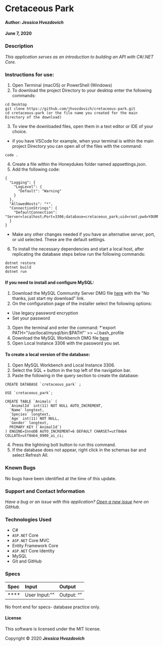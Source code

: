 # **Cretaceous Park**

#### Author: **_Jessica Hvozdovich_**
#### June 7, 2020

### Description

_This application serves as an introduction to building an API with C#/.NET Core._

### Instructions for use:

1. Open Terminal (macOS) or PowerShell (Windows)
2. To download the project Directory to your desktop enter the following commands:
```
cd Desktop
git clone https://github.com/jhvozdovich/cretaceous-park.git
cd cretaceous-park (or the file name you created for the main Directory of the download)
```
3. To view the downloaded files, open them in a text editor or IDE of your choice.
* if you have VSCode for example, when your terminal is within the main project Directory you can open all of the files with the command:
```
code .
```
4. Create a file within the Honeydukes folder named appsettings.json.
5. Add the following code:
```
{
  "Logging": {
    "LogLevel": {
      "Default": "Warning"
    }
  },
  "AllowedHosts": "*",
  "ConnectionStrings": {
    "DefaultConnection": "Server=localhost;Port=3306;database=cretaceous_park;uid=root;pwd=YOURMYSQLPASSWORDHERE;"
  }
}
```
* Make any other changes needed if you have an alternative server, port, or uid selected. These are the default settings.

6. To install the necessary dependencies and start a local host, after replicating the database steps below run the following commands:
```
dotnet restore
dotnet build
dotnet run
```

#### If you need to install and configure MySQL:
1. Download the MySQL Community Server DMG file [here](https://dev.mysql.com/downloads/file/?id=484914) with the "No thanks, just start my download" link.
2. On the configuration page of the installer select the following options:
* Use legacy password encryption
* Set your password
3. Open the terminal and enter the command:
*'export PATH="/usr/local/mysql/bin:$PATH"' >> ~/.bash_profile
4. Download the MySQL Workbench DMG file [here](https://dev.mysql.com/downloads/file/?id=484391)
5. Open Local Instance 3306 with the password you set.

#### To create a local version of the database:
1. Open MySQL Workbench and Local Instance 3306.
2. Select the SQL + button in the top left of the navigation bar.
3. Paste the following in the query section to create the database:

```
CREATE DATABASE `cretaceous_park` ;

USE `cretaceous_park`;

CREATE TABLE `Animals` (
  `AnimalId` int(11) NOT NULL AUTO_INCREMENT,
  `Name` longtext,
  `Species` longtext,
  `Age` int(11) NOT NULL,
  `Gender` longtext,
  PRIMARY KEY (`AnimalId`)
) ENGINE=InnoDB AUTO_INCREMENT=6 DEFAULT CHARSET=utf8mb4 COLLATE=utf8mb4_0900_ai_ci;

```

4. Press the lightning bolt button to run this command.
5. If the database does not appear, right click in the schemas bar and select Refresh All.

### Known Bugs

No bugs have been identified at the time of this update.


### Support and Contact Information

_Have a bug or an issue with this application? [Open a new issue](https://github.com/jhvozdovich/cretaceous-parkissues) here on GitHub._

### Technologies Used

* C#
* `ASP.NET` Core
* `ASP.NET` Core MVC
* Entity Framework Core
* `ASP.NET` Core Identity
* MySQL
* Git and GitHub

### Specs
| Spec | Input | Output |
| :------------- | :------------- | :------------- |
| **** | User Input:"" | Output: “” |
No front end for specs- database practice only.


#### License

This software is licensed under the MIT license.

Copyright © 2020 **_Jessica Hvozdovich_**
